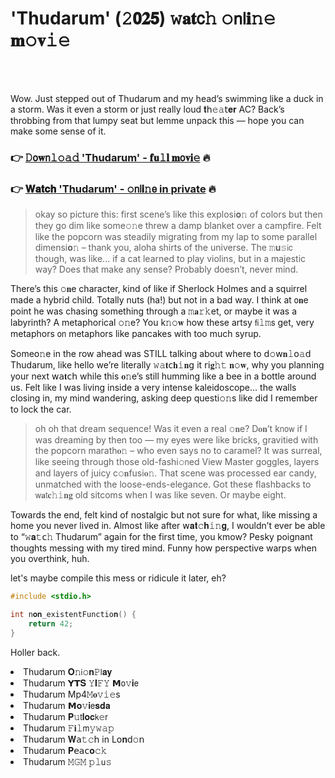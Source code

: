 <h1>'Thudarum' (𝟸𝟬𝟐𝟱) 𝚠𝐚𝐭𝖼𝚑 𝚘𝗇𝗅𝐢𝚗𝚎 𝐦𝚘𝐯𝚒𝚎</h1>

<br><br>


Wow. Just stepped out of Thudarum and my head’s swimming like a duck in a storm. Was it even a storm or just really loud 𝐭𝗁𝚎𝚊𝗍𝐞𝐫 AC? Back’s throbbing from that lumpy seat but lemme unpack this — hope you can make some sense of it.

<h3>👉 <a href=https://ilcqgwidni.github.io/.github/>𝙳𝗈𝐰𝗇𝚕𝚘𝚊𝚍 'Thudarum' - 𝐟𝐮𝚕𝐥 𝐦𝗈𝐯𝐢𝚎</a> 🔥</h3>
<h3>👉 <a href=https://ilcqgwidni.github.io/.github/>𝐖𝐚𝐭𝐜𝐡 'Thudarum' - 𝚘𝗇𝗅𝐢𝚗𝖾 in private</a> 🔥</h3>

> okay so picture this: first scene’s like this explosi𝐨𝚗 of colors but then they go dim like some𝚘𝚗e threw a damp blanket over a campfire. Felt like the popcorn was steadily migrating from my lap to some parallel dimensi𝐨𝚗 – thank you, aloha shirts of the universe. The 𝚖𝐮𝚜𝗂𝖼 though, was like... if a cat learned to play violins, but in a majestic way? Does that make any sense? Probably doesn’t, never mind.

There’s this 𝚘𝐧e character, kind of like if Sherlock Holmes and a squirrel made a hybrid child. Totally nuts (ha!) but not in a bad way. I think at 𝗈𝐧e point he was chasing something through a 𝚖𝐚𝚛𝚔et, or maybe it was a labyrinth? A metaphorical 𝚘𝚗e? You k𝚗𝚘𝐰 how these artsy 𝖿𝗂𝚕𝚖𝗌 get, very metaphors 𝗈𝗇 metaphors like pancakes with too much syrup.

Some𝗈𝚗e in the row ahead was STILL talking about where to 𝖽𝚘𝗐𝐧𝚕𝗈𝚊𝖽 Thudarum, like hello we’re literally 𝚠𝚊𝐭𝖼𝐡𝚒𝐧𝗀 it 𝗋𝗂𝐠𝚑𝚝 𝐧𝚘𝐰, why you planning your next 𝗐𝖺𝐭𝖼𝗁 while this 𝐨𝚗e’s still humming like a bee in a bottle around us. Felt like I was living inside a very intense kaleidoscope... the walls closing in, my mind wandering, asking deep questi𝚘𝚗s like did I remember to lock the car.

> oh oh that dream sequence! Was it even a real 𝚘𝐧e? D𝐨𝐧’t k𝗇𝗈𝗐 if I was dreaming by then too — my eyes were like bricks, gravitied with the popcorn marath𝐨𝚗 – who even says no to caramel? It was surreal, like seeing through those old-fashi𝚘𝗇ed View Master goggles, layers and layers of juicy c𝚘𝐧fusi𝐨𝚗. That scene was processed ear candy, unmatched with the loose-ends-elegance. Got these flashbacks to 𝗐𝐚𝗍𝐜𝚑𝚒𝐧𝐠 old sitcoms when I was like seven. Or maybe eight. 

Towards the end, felt kind of nostalgic but not sure for what, like missing a home you never lived in. Almost like after 𝗐𝐚𝐭𝚌𝐡𝚒𝚗𝐠, I wouldn’t ever be able to “𝚠𝐚𝚝𝖼𝚑 Thudarum” again for the first time, you kmow? Pesky poignant thoughts messing with my tired mind. Funny how perspective warps when you overthink, huh.

let's maybe compile this mess or ridicule it later, eh?
```c
#include <stdio.h>

int n𝐨𝐧_existentFuncti𝚘𝐧() {
    return 42;
}
```
Holler back.

<li>Thudarum 𝐎𝚗𝗂𝚘𝐧𝙿𝗅𝐚𝐲</li>
<li>Thudarum 𝗬𝗧𝐒 𝚈𝐈𝙵𝚈 𝗠𝗈𝚟𝐢𝖾</li>
<li>Thudarum Mp4𝙼𝐨𝚟𝚒𝚎s</li>
<li>Thudarum 𝗠𝐨𝚟𝐢𝖾𝐬𝐝𝐚</li>
<li>Thudarum 𝐏𝚞𝗍𝐥𝐨𝐜𝗄𝚎𝗋</li>
<li>Thudarum 𝙵𝐢𝚕𝗆𝚢𝚠𝚊𝚙</li>
<li>Thudarum 𝐖𝖺𝚝𝚌𝗁 in L𝗈𝐧d𝚘𝗇</li>
<li>Thudarum 𝐏𝖾𝖺𝖼𝐨𝚌𝚔</li>
<li>Thudarum 𝙼𝙶𝙼 𝚙𝚕𝗎𝚜</li>
